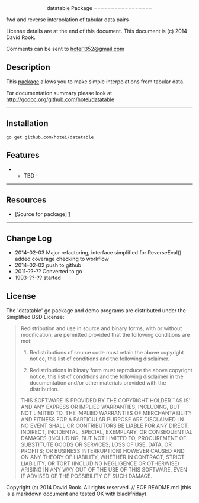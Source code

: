 <center>
datatable Package
=================
</center>

fwd and reverse interpolation of tabular data pairs

License details are at the end of this document. 
This document is (c) 2014 David Rook.

Comments can be sent to <hotei1352@gmail.com>

Description
-----------
This [package][1] allows you to make simple interpolations from tabular data.



For documentation summary please look at http://godoc.org/github.com/hotei/datatable

---

Installation
------------

```
go get github.com/hotei/datatable
```

Features
--------


* - TBD -

---

Resources
---------
* [Source for package] [1]


---

Change Log
-------
* 2014-02-03 Major refactoring, interface simplified for ReverseEval()
 	added coverage checking to workflow
* 2014-02-02 push to github
* 2011-??-?? Converted to go
* 1993-??-?? started

[1]: http://github.com/hotei/datatable "github.com/hotei/datatable"

License
-------
The 'datatable' go package and demo programs are distributed under the Simplified BSD License:

> 
> Redistribution and use in source and binary forms, with or without modification, are
> permitted provided that the following conditions are met:
> 
>    1. Redistributions of source code must retain the above copyright notice, this list of
>       conditions and the following disclaimer.
> 
>    2. Redistributions in binary form must reproduce the above copyright notice, this list
>       of conditions and the following disclaimer in the documentation and/or other materials
>       provided with the distribution.
> 
> THIS SOFTWARE IS PROVIDED BY THE COPYRIGHT HOLDER ``AS IS'' AND ANY EXPRESS OR IMPLIED
> WARRANTIES, INCLUDING, BUT NOT LIMITED TO, THE IMPLIED WARRANTIES OF MERCHANTABILITY AND
> FITNESS FOR A PARTICULAR PURPOSE ARE DISCLAIMED. IN NO EVENT SHALL <COPYRIGHT HOLDER> OR
> CONTRIBUTORS BE LIABLE FOR ANY DIRECT, INDIRECT, INCIDENTAL, SPECIAL, EXEMPLARY, OR
> CONSEQUENTIAL DAMAGES (INCLUDING, BUT NOT LIMITED TO, PROCUREMENT OF SUBSTITUTE GOODS OR
> SERVICES; LOSS OF USE, DATA, OR PROFITS; OR BUSINESS INTERRUPTION) HOWEVER CAUSED AND ON
> ANY THEORY OF LIABILITY, WHETHER IN CONTRACT, STRICT LIABILITY, OR TORT (INCLUDING
> NEGLIGENCE OR OTHERWISE) ARISING IN ANY WAY OUT OF THE USE OF THIS SOFTWARE, EVEN IF
> ADVISED OF THE POSSIBILITY OF SUCH DAMAGE.

 Copyright (c) 2014 David Rook. All rights reserved.
// EOF README.md  (this is a markdown document and tested OK with blackfriday)
